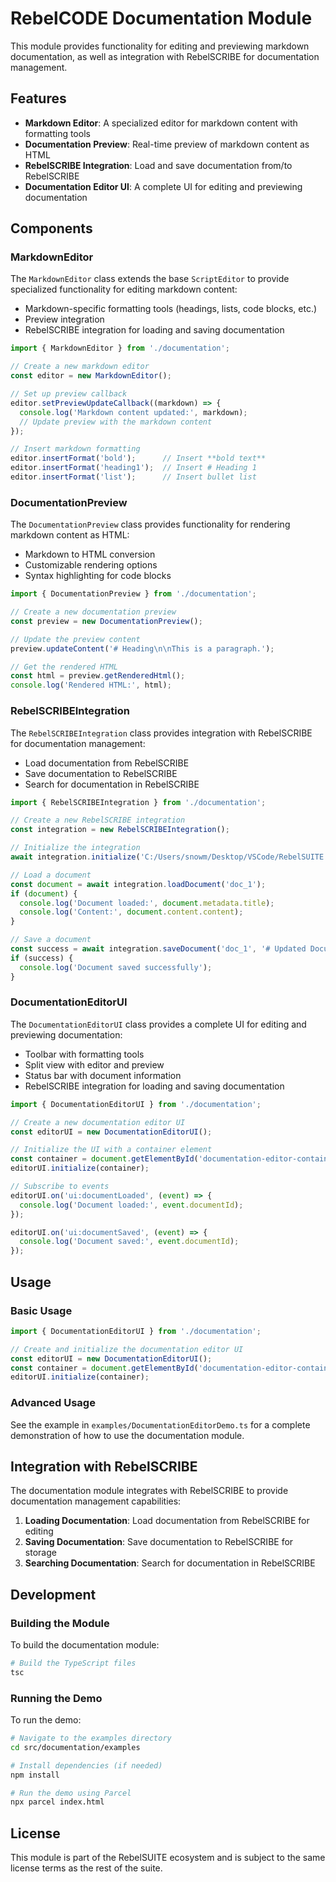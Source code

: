 # RebelCODE Documentation Module

This module provides functionality for editing and previewing markdown documentation, as well as integration with RebelSCRIBE for documentation management.

## Features

- **Markdown Editor**: A specialized editor for markdown content with formatting tools
- **Documentation Preview**: Real-time preview of markdown content as HTML
- **RebelSCRIBE Integration**: Load and save documentation from/to RebelSCRIBE
- **Documentation Editor UI**: A complete UI for editing and previewing documentation

## Components

### MarkdownEditor

The `MarkdownEditor` class extends the base `ScriptEditor` to provide specialized functionality for editing markdown content:

- Markdown-specific formatting tools (headings, lists, code blocks, etc.)
- Preview integration
- RebelSCRIBE integration for loading and saving documentation

```typescript
import { MarkdownEditor } from './documentation';

// Create a new markdown editor
const editor = new MarkdownEditor();

// Set up preview callback
editor.setPreviewUpdateCallback((markdown) => {
  console.log('Markdown content updated:', markdown);
  // Update preview with the markdown content
});

// Insert markdown formatting
editor.insertFormat('bold');      // Insert **bold text**
editor.insertFormat('heading1');  // Insert # Heading 1
editor.insertFormat('list');      // Insert bullet list
```

### DocumentationPreview

The `DocumentationPreview` class provides functionality for rendering markdown content as HTML:

- Markdown to HTML conversion
- Customizable rendering options
- Syntax highlighting for code blocks

```typescript
import { DocumentationPreview } from './documentation';

// Create a new documentation preview
const preview = new DocumentationPreview();

// Update the preview content
preview.updateContent('# Heading\n\nThis is a paragraph.');

// Get the rendered HTML
const html = preview.getRenderedHtml();
console.log('Rendered HTML:', html);
```

### RebelSCRIBEIntegration

The `RebelSCRIBEIntegration` class provides integration with RebelSCRIBE for documentation management:

- Load documentation from RebelSCRIBE
- Save documentation to RebelSCRIBE
- Search for documentation in RebelSCRIBE

```typescript
import { RebelSCRIBEIntegration } from './documentation';

// Create a new RebelSCRIBE integration
const integration = new RebelSCRIBEIntegration();

// Initialize the integration
await integration.initialize('C:/Users/snowm/Desktop/VSCode/RebelSUITE');

// Load a document
const document = await integration.loadDocument('doc_1');
if (document) {
  console.log('Document loaded:', document.metadata.title);
  console.log('Content:', document.content.content);
}

// Save a document
const success = await integration.saveDocument('doc_1', '# Updated Document\n\nThis is updated content.');
if (success) {
  console.log('Document saved successfully');
}
```

### DocumentationEditorUI

The `DocumentationEditorUI` class provides a complete UI for editing and previewing documentation:

- Toolbar with formatting tools
- Split view with editor and preview
- Status bar with document information
- RebelSCRIBE integration for loading and saving documentation

```typescript
import { DocumentationEditorUI } from './documentation';

// Create a new documentation editor UI
const editorUI = new DocumentationEditorUI();

// Initialize the UI with a container element
const container = document.getElementById('documentation-editor-container');
editorUI.initialize(container);

// Subscribe to events
editorUI.on('ui:documentLoaded', (event) => {
  console.log('Document loaded:', event.documentId);
});

editorUI.on('ui:documentSaved', (event) => {
  console.log('Document saved:', event.documentId);
});
```

## Usage

### Basic Usage

```typescript
import { DocumentationEditorUI } from './documentation';

// Create and initialize the documentation editor UI
const editorUI = new DocumentationEditorUI();
const container = document.getElementById('documentation-editor-container');
editorUI.initialize(container);
```

### Advanced Usage

See the example in `examples/DocumentationEditorDemo.ts` for a complete demonstration of how to use the documentation module.

## Integration with RebelSCRIBE

The documentation module integrates with RebelSCRIBE to provide documentation management capabilities:

1. **Loading Documentation**: Load documentation from RebelSCRIBE for editing
2. **Saving Documentation**: Save documentation to RebelSCRIBE for storage
3. **Searching Documentation**: Search for documentation in RebelSCRIBE

## Development

### Building the Module

To build the documentation module:

```bash
# Build the TypeScript files
tsc
```

### Running the Demo

To run the demo:

```bash
# Navigate to the examples directory
cd src/documentation/examples

# Install dependencies (if needed)
npm install

# Run the demo using Parcel
npx parcel index.html
```

## License

This module is part of the RebelSUITE ecosystem and is subject to the same license terms as the rest of the suite.
